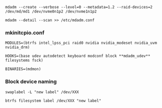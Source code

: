 ```
mdadm --create --verbose --level=0 --metadata=1.2 --raid-devices=2 /dev/md/md1 /dev/nvme0n1p2 /dev/nvme1n1p2
```

```
mdadm --detail --scan >> /etc/mdadm.conf
```

### mkinitcpio.conf
```
MODULES=(btrfs intel_lpss_pci raid0 nvidia nvidia_modeset nvidia_uvm nvidia_drm)

HOOKS=(base udev autodetect keyboard modconf block **mdadm_udev** filesystems fsck)
```

```
BINARIES=(mdmon)
```

### Block device naming

```
swaplabel -L "new label" /dev/XXX
```

```
btrfs filesystem label /dev/XXX "new label"
```
